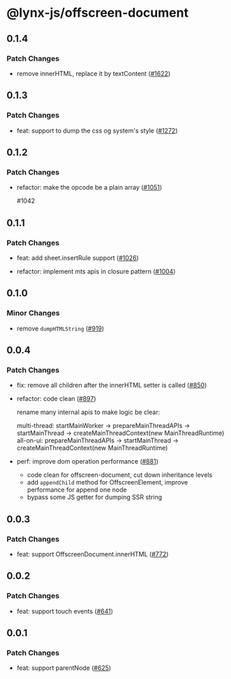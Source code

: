 # @lynx-js/offscreen-document

## 0.1.4

### Patch Changes

- remove innerHTML, replace it by textContent ([#1622](https://github.com/lynx-family/lynx-stack/pull/1622))

## 0.1.3

### Patch Changes

- feat: support to dump the css og system's style ([#1272](https://github.com/lynx-family/lynx-stack/pull/1272))

## 0.1.2

### Patch Changes

- refactor: make the opcode be a plain array ([#1051](https://github.com/lynx-family/lynx-stack/pull/1051))

  #1042

## 0.1.1

### Patch Changes

- feat: add sheet.insertRule support ([#1026](https://github.com/lynx-family/lynx-stack/pull/1026))

- refactor: implement mts apis in closure pattern ([#1004](https://github.com/lynx-family/lynx-stack/pull/1004))

## 0.1.0

### Minor Changes

- remove `dumpHTMLString` ([#919](https://github.com/lynx-family/lynx-stack/pull/919))

## 0.0.4

### Patch Changes

- fix: remove all children after the innerHTML setter is called ([#850](https://github.com/lynx-family/lynx-stack/pull/850))

- refactor: code clean ([#897](https://github.com/lynx-family/lynx-stack/pull/897))

  rename many internal apis to make logic be clear:

  multi-thread: startMainWorker -> prepareMainThreadAPIs -> startMainThread -> createMainThreadContext(new MainThreadRuntime)
  all-on-ui: prepareMainThreadAPIs -> startMainThread -> createMainThreadContext(new MainThreadRuntime)

- perf: improve dom operation performance ([#881](https://github.com/lynx-family/lynx-stack/pull/881))

  - code clean for offscreen-document, cut down inheritance levels
  - add `appendChild` method for OffscreenElement, improve performance for append one node
  - bypass some JS getter for dumping SSR string

## 0.0.3

### Patch Changes

- feat: support OffscreenDocument.innerHTML ([#772](https://github.com/lynx-family/lynx-stack/pull/772))

## 0.0.2

### Patch Changes

- feat: support touch events ([#641](https://github.com/lynx-family/lynx-stack/pull/641))

## 0.0.1

### Patch Changes

- feat: support parentNode ([#625](https://github.com/lynx-family/lynx-stack/pull/625))
